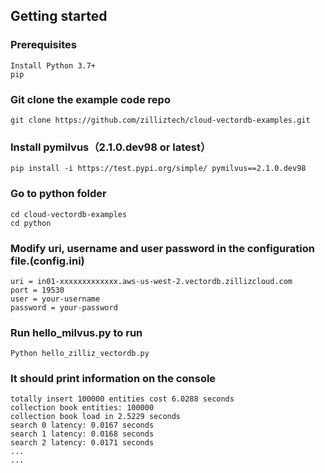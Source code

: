 ## Getting started

### Prerequisites
    Install Python 3.7+
    pip


### Git clone the example code repo
    git clone https://github.com/zilliztech/cloud-vectordb-examples.git

### Install pymilvus（2.1.0.dev98 or latest）
    pip install -i https://test.pypi.org/simple/ pymilvus==2.1.0.dev98

### Go to python folder
    cd cloud-vectordb-examples
    cd python

### Modify uri, username and user password in the configuration file.(config.ini)
    uri = in01-xxxxxxxxxxxxx.aws-us-west-2.vectordb.zillizcloud.com
    port = 19530
    user = your-username
    password = your-password

### Run hello_milvus.py to run
    Python hello_zilliz_vectordb.py

### It should print information on the console
    totally insert 100000 entities cost 6.0288 seconds
    collection book entities: 100000
    collection book load in 2.5229 seconds
    search 0 latency: 0.0167 seconds
    search 1 latency: 0.0168 seconds
    search 2 latency: 0.0171 seconds
    ...
    ...
    